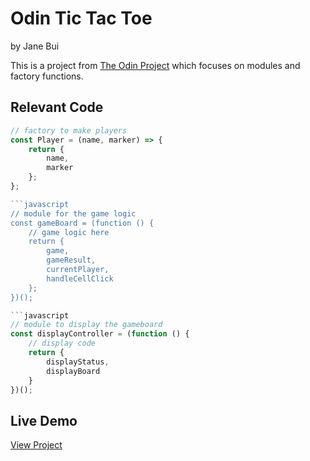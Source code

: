 # Odin Tic Tac Toe
by Jane Bui

This is a project from [The Odin Project](https://www.theodinproject.com/paths/full-stack-javascript/courses/javascript/lessons/tic-tac-toe) which focuses on modules and factory functions.

## Relevant Code

```javascript
// factory to make players
const Player = (name, marker) => {
    return {
        name,
        marker
    };
};

```javascript
// module for the game logic
const gameBoard = (function () {
    // game logic here
    return {
        game,
        gameResult,
        currentPlayer,
        handleCellClick
    };
})();

```javascript
// module to display the gameboard
const displayController = (function () {
    // display code
    return {
        displayStatus,
        displayBoard
    }
})();
```

## Live Demo
[View Project](https://janebui.github.io/odin-tictactoe/)

